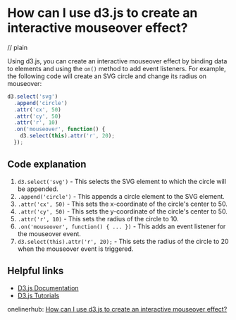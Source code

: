# How can I use d3.js to create an interactive mouseover effect?
// plain

Using d3.js, you can create an interactive mouseover effect by binding data to elements and using the `on()` method to add event listeners. For example, the following code will create an SVG circle and change its radius on mouseover:

```javascript
d3.select('svg')
  .append('circle')
  .attr('cx', 50)
  .attr('cy', 50)
  .attr('r', 10)
  .on('mouseover', function() {
    d3.select(this).attr('r', 20);
  });
```

## Code explanation


1. `d3.select('svg')` - This selects the SVG element to which the circle will be appended.
2. `.append('circle')` - This appends a circle element to the SVG element.
3. `.attr('cx', 50)` - This sets the x-coordinate of the circle's center to 50.
4. `.attr('cy', 50)` - This sets the y-coordinate of the circle's center to 50.
5. `.attr('r', 10)` - This sets the radius of the circle to 10.
6. `.on('mouseover', function() { ... })` - This adds an event listener for the mouseover event.
7. `d3.select(this).attr('r', 20);` - This sets the radius of the circle to 20 when the mouseover event is triggered.

## Helpful links
- [D3.js Documentation](https://github.com/d3/d3/wiki)
- [D3.js Tutorials](https://www.dashingd3js.com/d3js-tutorials)

onelinerhub: [How can I use d3.js to create an interactive mouseover effect?](https://onelinerhub.com/javascript-d3/how-can-i-use-d--js-to-create-an-interactive-mouseover-effect)
